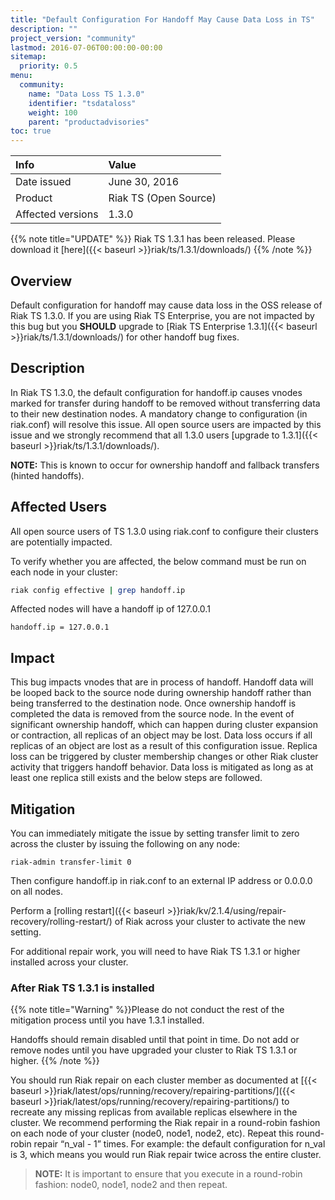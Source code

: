 ```yaml
---
title: "Default Configuration For Handoff May Cause Data Loss in TS"
description: ""
project_version: "community"
lastmod: 2016-07-06T00:00:00-00:00
sitemap:
  priority: 0.5
menu:
  community:
    name: "Data Loss TS 1.3.0"
    identifier: "tsdataloss"
    weight: 100
    parent: "productadvisories"
toc: true
---
```


Info | Value
:----|:-----
Date issued | June 30, 2016
Product | Riak TS (Open Source)
Affected versions | 1.3.0

{{% note title="UPDATE" %}} Riak TS 1.3.1 has been released. Please download it [here]({{< baseurl >}}riak/ts/1.3.1/downloads/)
{{% /note %}}

## Overview

Default configuration for handoff may cause data loss in the OSS release of Riak TS 1.3.0. If you are using Riak TS Enterprise, you are not impacted by this bug but you **SHOULD** upgrade to [Riak TS Enterprise 1.3.1]({{< baseurl >}}riak/ts/1.3.1/downloads/) for other handoff bug fixes.

## Description

In Riak TS 1.3.0, the default configuration for handoff.ip causes vnodes marked for transfer during handoff to be removed without transferring data to their new destination nodes. A mandatory change to configuration (in riak.conf) will resolve this issue. All open source users are impacted by this issue and we strongly recommend that all 1.3.0 users [upgrade to 1.3.1]({{< baseurl >}}riak/ts/1.3.1/downloads/).

**NOTE:** This is known to occur for ownership handoff and fallback transfers (hinted handoffs).

## Affected Users

All open source users of TS 1.3.0 using riak.conf to configure their clusters are potentially impacted.

To verify whether you are affected, the below command must be run on each node in your cluster:

```bash
riak config effective | grep handoff.ip
```

Affected nodes will have a handoff ip of 127.0.0.1

```
handoff.ip = 127.0.0.1
```

## Impact

This bug impacts vnodes that are in process of handoff. Handoff data will be looped back to the source node during ownership handoff rather than being transferred to the destination node. Once ownership handoff is completed the data is removed from the source node. In the event of significant ownership handoff, which can happen during cluster expansion or contraction, all replicas of an object may be lost. Data loss occurs if all replicas of an object are lost as a result of this configuration issue. Replica loss can be triggered by cluster membership changes or other Riak cluster activity that triggers handoff behavior. Data loss is mitigated as long as at least one replica still exists and the below steps are followed.

## Mitigation

You can immediately mitigate the issue by setting transfer limit to zero across the cluster by issuing the following on any node:

```
riak-admin transfer-limit 0
```

Then configure handoff.ip in riak.conf to an external IP address or 0.0.0.0 on all nodes.

Perform a [rolling restart]({{< baseurl >}}riak/kv/2.1.4/using/repair-recovery/rolling-restart/) of Riak across your cluster to activate the new setting.

For additional repair work, you will need to have Riak TS 1.3.1 or higher installed across your cluster.

### After Riak TS 1.3.1 is installed

{{% note title="Warning" %}}Please do not conduct the rest of the mitigation process until you have 1.3.1 installed.

Handoffs should remain disabled until that point in time. Do not add or remove nodes until you have upgraded your cluster to Riak TS 1.3.1 or higher.
{{% /note %}}

You should run Riak repair on each cluster member as documented at [{{< baseurl >}}riak/latest/ops/running/recovery/repairing-partitions/]({{< baseurl >}}riak/latest/ops/running/recovery/repairing-partitions/) to recreate any missing replicas from available replicas elsewhere in the cluster.  We recommend performing the Riak repair in a round-robin fashion on each node of your cluster (node0, node1, node2, etc). Repeat this round-robin repair “n_val - 1” times. For example: the default configuration for n_val is 3, which means you would run Riak repair twice across the entire cluster.

> **NOTE:** It is important to ensure that you execute in a round-robin fashion: node0, node1, node2 and then repeat.
